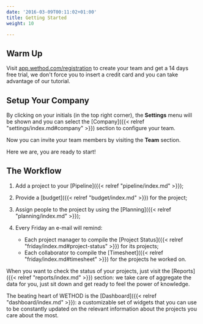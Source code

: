 ```yaml
---
date: '2016-03-09T00:11:02+01:00'
title: Getting Started
weight: 10

---
```

## Warm Up

Visit [app.wethod.com/registration](https://app.wethod.com/registration) to create your team and get a 14 days free trial, we don't force you to insert a credit card and you can take advantage of our tutorial.

## Setup Your Company

By clicking on your initials (in the top right corner), the **Settings** menu will be shown and you can select the [Company]({{< relref "settings/index.md#company" >}}) section to configure your team.

Now you can invite your team members by visiting the **Team** section.

Here we are, you are ready to start!

## The Workflow

1. Add a project to your [Pipeline]({{< relref "pipeline/index.md" >}});

2. Provide a [budget]({{< relref "budget/index.md" >}}) for the project;

3. Assign people to the project by using the [Planning]({{< relref "planning/index.md" >}});

4. Every Friday an e-mail will remind:
	- Each project manager to compile the [Project Status]({{< relref "friday/index.md#project-status" >}}) for its projects;
  	- Each collaborator to compile the [Timesheet]({{< relref "friday/index.md#timesheet" >}}) for the projects he worked on.

When you want to check the status of your projects, just visit the [Reports]({{< relref "reports/index.md" >}}) section: we take care of aggregate the data for you, just sit down and get ready to feel the power of knowledge.

The beating heart of WETHOD is the [Dashboard]({{< relref "dashboard/index.md" >}}): a customizable set of widgets that you can use to be constantly updated on the relevant information about the projects you care about the most.